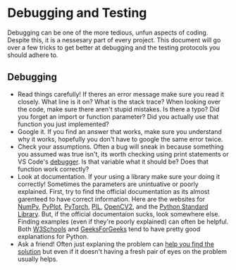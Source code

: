 # Debugging and Testing
Debugging can be one of the more tedious, unfun aspects of coding. Despite this, it is a nessesary part of every project. This document will go over a few tricks to get better at debugging and the testing protocols you should adhere to.

## Debugging
- Read things carefully! If theres an error message make sure you read it closely. What line is it on? What is the stack trace? When looking over the code, make sure there aren't stupid mistakes. Is there a typo? Did you forget an import or function parameter? Did you actually use that function you just implemented?
- Google it. If you find an answer that works, make sure you understand why it works, hopefully you don't have to google the same error twice.
- Check your assumptions. Often a bug will sneak in because something you assumed was true isn't, its worth checking using print statements or VS Code's [debugger](https://code.visualstudio.com/docs/editor/debugging). Is that variable what it should be? Does that function work correctly?
- Look at documentation. If your using a library make sure your doing it correctly! Sometimes the parameters are unintuative or poorly explained. First, try to find the official documentation as its almost garenteed to have correct information. Here are the websites for [NumPy](https://numpy.org/doc/stable/reference/index.html), [PyPlot](https://matplotlib.org/3.5.3/api/_as_gen/matplotlib.pyplot.html), [PyTorch](https://pytorch.org/docs/stable/index.html), [PIL](https://pillow.readthedocs.io/en/stable/), [OpenCV2](https://docs.opencv.org/3.4/d6/d00/tutorial_py_root.html), and the [Python Standard Library](https://docs.python.org/3/library/index.html). But, if the official documentaion sucks, look somewhere else. Finding examples (even if they're poorly explained) can often be helpful. Both [W3Schools](https://www.w3schools.com/python/default.asp) and [GeeksForGeeks](https://www.geeksforgeeks.org/python-programming-language/?ref=shm) tend to have pretty good explanations for Python.
- Ask a friend! Often just explaning the problem can [help you find the solution](https://en.wikipedia.org/wiki/Rubber_duck_debugging) but even if it doesn't having a fresh pair of eyes on the problem usually helps.